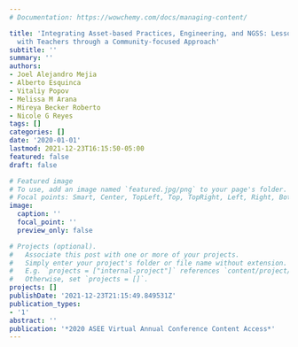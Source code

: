 ```yaml
---
# Documentation: https://wowchemy.com/docs/managing-content/

title: 'Integrating Asset-based Practices, Engineering, and NGSS: Lessons from Working
  with Teachers through a Community-focused Approach'
subtitle: ''
summary: ''
authors:
- Joel Alejandro Mejia
- Alberto Esquinca
- Vitaliy Popov
- Melissa M Arana
- Mireya Becker Roberto
- Nicole G Reyes
tags: []
categories: []
date: '2020-01-01'
lastmod: 2021-12-23T16:15:50-05:00
featured: false
draft: false

# Featured image
# To use, add an image named `featured.jpg/png` to your page's folder.
# Focal points: Smart, Center, TopLeft, Top, TopRight, Left, Right, BottomLeft, Bottom, BottomRight.
image:
  caption: ''
  focal_point: ''
  preview_only: false

# Projects (optional).
#   Associate this post with one or more of your projects.
#   Simply enter your project's folder or file name without extension.
#   E.g. `projects = ["internal-project"]` references `content/project/deep-learning/index.md`.
#   Otherwise, set `projects = []`.
projects: []
publishDate: '2021-12-23T21:15:49.849531Z'
publication_types:
- '1'
abstract: ''
publication: '*2020 ASEE Virtual Annual Conference Content Access*'
---
```

